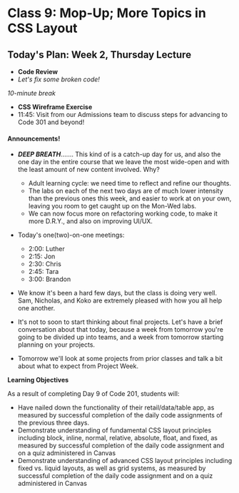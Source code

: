 # Class 9: Mop-Up; More Topics in CSS Layout

<a id="top"></a>
## Today's Plan: Week 2, Thursday Lecture

- **Code Review**
- *Let's fix some broken code!*

*10-minute break*

- **CSS Wireframe Exercise**
- 11:45: Visit from our Admissions team to discuss steps for advancing to Code 301 and beyond!

#### Announcements!

- ***DEEP BREATH***....... This kind of is a catch-up day for us, and also the one day in the entire course that we leave the most wide-open and with the least amount of new content involved. Why?
    - Adult learning cycle: we need time to reflect and refine our thoughts.
    - The labs on each of the next two days are of much lower intensity than the previous ones this week, and easier to work at on your own, leaving you room to get caught up on the Mon-Wed labs.
    - We can now focus more on refactoring working code, to make it more D.R.Y., and also on improving UI/UX.

- Today's one(two)-on-one meetings:
 
  - 2:00: Luther
  - 2:15: Jon
  - 2:30: Chris
  - 2:45: Tara
  - 3:00: Brandon

- We know it's been a hard few days, but the class is doing very well. Sam, Nicholas, and Koko are extremely pleased with how you all help one another.
- It's not to soon to start thinking about final projects. Let's have a brief conversation about that today, because a week from tomorrow you're going to be divided up into teams, and  a week from tomorrow starting planning on your projects.
- Tomorrow we'll look at some projects from prior classes and talk a bit about what to expect from Project Week.


**Learning Objectives**

As a result of completing Day 9 of Code 201, students will:

- Have nailed down the functionality of their retail/data/table app, as measured by successful completion of the daily code assignments of the previous three days.
- Demonstrate understanding of fundamental CSS layout principles including block, inline, normal, relative, absolute, float, and fixed, as measured by successful completion of the daily code assignment and on a quiz administered in Canvas
- Demonstrate understanding of advanced CSS layout principles including fixed vs. liquid layouts, as well as grid systems, as measured by successful completion of the daily code assignment and on a quiz administered in Canvas
